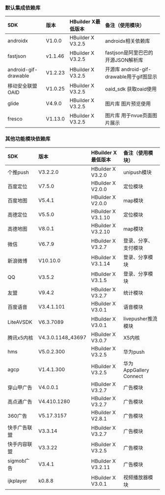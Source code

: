 
### 默认集成依赖库

|SDK|版本|HBuilder X最低版本|备注（使用模块）
|:----|:----|:----|:----
|androidx|V1.0.0|HBuilder X V3.2.5|androidx相关依赖库
|fastjson|v1.1.46|HBuilder X V3.2.5|fastjson是阿里巴巴的开源JSON解析库
|android-gif-drawable|V1.2.23|HBuilder X V3.2.5|开源库 android-gif-drawable用于gif图显示
|移动安全联盟OAID|V1.0.25|HBuilder X V3.2.5|oaid_sdk 获取oaid使用
|glide|V4.9.0|HBuilder X V3.2.5|图片库 图片预览使用
|fresco|V1.13.0|HBuilder X V3.2.5|图片库 用于nvue页面图片展示

### 其他功能模块依赖库

|SDK|版本|HBuilder X最低版本|备注（使用模块）
|:----|:----|:----|:----
|个推push|V3.2.2.0|HBuilder X V3.2.0|unipush模块
|百度定位|V7.5.0|HBuilder X V2.0.0|定位模块
|百度地图|V5.4.1|HBuilder X V2.0.0|map模块
|高德定位|V5.5.0|HBuilder X V3.1.10|定位模块
|高德地图|V8.0.1|HBuilder X V3.2.10|map模块
|微信|V6.7.9|HBuilder X V3.2.7|登录、分享、支付模块
|新浪微博|V10.10.0|HBuilder X V3.1.14|登录、分享模块
|QQ|V3.5.2|HBuilder X V3.1.5|登录、分享模块
|友盟|V9.4.2|HBuilder X V3.2.7|统计模块
|百度语音|V3.4.1.101|HBuilder X V3.0.1|语音模块
|LiteAVSDK|V6.3.7089|HBuilder X V3.0.1|livepusher推流模块
|腾讯x5内核|V4.3.0.1148_43697|HBuilder X V3.0.7|X5内核
|hms|V5.0.2.300|HBuilder X V3.2.5|华为push
|agcp|V1.4.1.300|HBuilder X V3.2.5|华为AppGallery Connect
|穿山甲广告|V4.0.0.1|HBuilder X V3.2.7|广告模块
|高点通广告|V4.410.1280|HBuilder X V3.2.7|广告模块
|360广告|V5.17.3157|HBuilder X V2.8.1|广告模块
|快手广告联盟|V3.3.14|HBuilder X V3.2.7|广告模块
|快手内容联盟|V3.3.22|HBuilder X V3.2.5|广告模块
|sigmob广告|V3.4.1|HBuilder X V3.2.11|广告模块
|ijkplayer|k0.8.8|HBuilder X V3.0.1|视频播放器模块